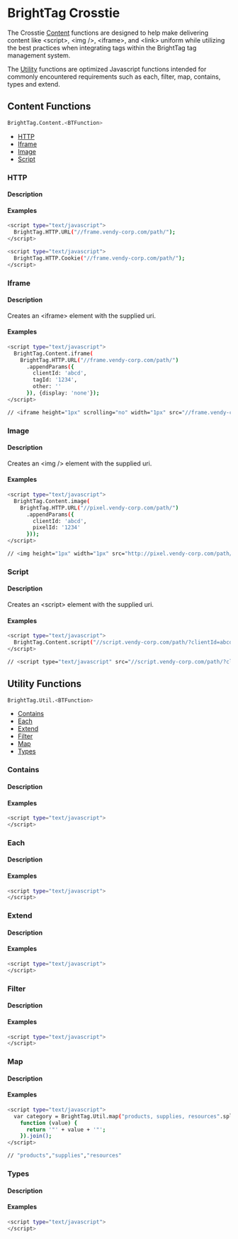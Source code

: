BrightTag Crosstie
==================

The Crosstie [Content](#content-functions) functions are designed to help make delivering content like &lt;script&gt;, &lt;img /&gt;, &lt;iframe&gt;, and &lt;link&gt; uniform while utilizing the best practices when integrating tags within the BrightTag tag management system. 

The [Utility](#utility-functions) functions are optimized Javascript functions intended for commonly encountered requirements such as each, filter, map, contains, types and extend.

Content Functions
-----------------
```sh
BrightTag.Content.<BTFunction>
```

  - [HTTP](#http)
  - [Iframe](#iframe)
  - [Image](#image)
  - [Script](#script)

### <a name="http"></a>HTTP
#### Description

#### Examples
```sh
<script type="text/javascript">
  BrightTag.HTTP.URL("//frame.vendy-corp.com/path/");
</script>
```

```sh
<script type="text/javascript">
  BrightTag.HTTP.Cookie("//frame.vendy-corp.com/path/");
</script>
```


### <a name="iframe"></a>Iframe
#### Description
Creates an &lt;iframe&gt; element with the supplied uri.
#### Examples
```sh
<script type="text/javascript">
  BrightTag.Content.iframe(
    BrightTag.HTTP.URL("//frame.vendy-corp.com/path/")
      .appendParams({
        clientId: 'abcd',
        tagId: '1234',
        other: ''
      }), {display: 'none'});
</script>

// <iframe height="1px" scrolling="no" width="1px" src="//frame.vendy-corp.com/path/?clientId=abcd&amp;tagId=1234" style="display: none;"></iframe>
```


### <a name="image"></a>Image
#### Description
Creates an &lt;img /&gt; element with the supplied uri.
#### Examples
```sh
<script type="text/javascript">
  BrightTag.Content.image(
    BrightTag.HTTP.URL("//pixel.vendy-corp.com/path/")
      .appendParams({
        clientId: 'abcd',
        pixelId: '1234'
      }));
</script>

// <img height="1px" width="1px" src="http://pixel.vendy-corp.com/path/?clientId=abcd&pixelId=1234">
```


### <a name="script"></a>Script
#### Description
Creates an &lt;script&gt; element with the supplied uri.
#### Examples
```sh
<script type="text/javascript">
  BrightTag.Content.script("//script.vendy-corp.com/path/?clientId=abcd");
</script>

// <script type="text/javascript" src="//script.vendy-corp.com/path/?clientId=abcd"></script>
```


Utility Functions
-----------------
```sh
BrightTag.Util.<BTFunction>
```

  - [Contains](#contains)
  - [Each](#each)
  - [Extend](#extend)
  - [Filter](#filter)
  - [Map](#map)
  - [Types](#types)

### <a name="contains"></a>Contains
#### Description

#### Examples
```sh
<script type="text/javascript">
</script>
```


### <a name="each"></a>Each
#### Description

#### Examples
```sh
<script type="text/javascript">
</script>
```


### <a name="extend"></a>Extend
#### Description

#### Examples
```sh
<script type="text/javascript">
</script>
```


### <a name="filter"></a>Filter
#### Description

#### Examples
```sh
<script type="text/javascript">
</script>
```


### <a name="map"></a>Map
#### Description

#### Examples
```sh
<script type="text/javascript">
  var category = BrightTag.Util.map("products, supplies, resources".split(/\s*,\s*/), 
    function (value) {
      return '"' + value + '"';
    }).join();
</script>

// "products","supplies","resources"
```


### <a name="types"></a>Types
#### Description

#### Examples
```sh
<script type="text/javascript">
</script>